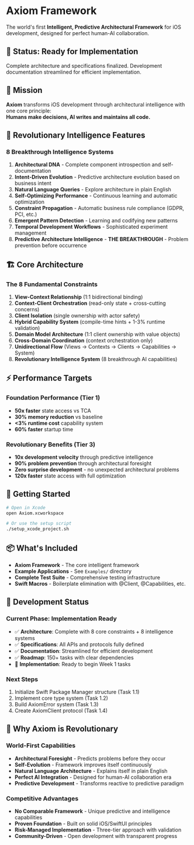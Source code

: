 # Axiom Framework

The world's first **Intelligent, Predictive Architectural Framework** for iOS development, designed for perfect human-AI collaboration.

## 🚀 Status: Ready for Implementation

Complete architecture and specifications finalized. Development documentation streamlined for efficient implementation.

## 🎯 Mission

**Axiom** transforms iOS development through architectural intelligence with one core principle:  
**Humans make decisions, AI writes and maintains all code.**

## 🧠 Revolutionary Intelligence Features

### 8 Breakthrough Intelligence Systems
1. **Architectural DNA** - Complete component introspection and self-documentation
2. **Intent-Driven Evolution** - Predictive architecture evolution based on business intent
3. **Natural Language Queries** - Explore architecture in plain English
4. **Self-Optimizing Performance** - Continuous learning and automatic optimization
5. **Constraint Propagation** - Automatic business rule compliance (GDPR, PCI, etc.)
6. **Emergent Pattern Detection** - Learning and codifying new patterns
7. **Temporal Development Workflows** - Sophisticated experiment management
8. **Predictive Architecture Intelligence** - **THE BREAKTHROUGH** - Problem prevention before occurrence

## 🏗️ Core Architecture

### The 8 Fundamental Constraints
1. **View-Context Relationship** (1:1 bidirectional binding)
2. **Context-Client Orchestration** (read-only state + cross-cutting concerns)
3. **Client Isolation** (single ownership with actor safety)
4. **Hybrid Capability System** (compile-time hints + 1-3% runtime validation)
5. **Domain Model Architecture** (1:1 client ownership with value objects)
6. **Cross-Domain Coordination** (context orchestration only)
7. **Unidirectional Flow** (Views → Contexts → Clients → Capabilities → System)
8. **Revolutionary Intelligence System** (8 breakthrough AI capabilities)

## ⚡ Performance Targets

### Foundation Performance (Tier 1)
- **50x faster** state access vs TCA
- **30% memory reduction** vs baseline
- **<3% runtime cost** capability system
- **60% faster** startup time

### Revolutionary Benefits (Tier 3)
- **10x development velocity** through predictive intelligence
- **90% problem prevention** through architectural foresight
- **Zero surprise development** - no unexpected architectural problems
- **120x faster** state access with full optimization

## 🚀 Getting Started

```bash
# Open in Xcode
open Axiom.xcworkspace

# Or use the setup script
./setup_xcode_project.sh
```

## 📦 What's Included

- **Axiom Framework** - The core intelligent framework
- **Example Applications** - See `Examples/` directory
- **Complete Test Suite** - Comprehensive testing infrastructure
- **Swift Macros** - Boilerplate elimination with @Client, @Capabilities, etc.

## 🔄 Development Status

### Current Phase: Implementation Ready
- ✅ **Architecture**: Complete with 8 core constraints + 8 intelligence systems
- ✅ **Specifications**: All APIs and protocols fully defined
- ✅ **Documentation**: Streamlined for efficient development
- ✅ **Roadmap**: 150+ tasks with clear dependencies
- 🔄 **Implementation**: Ready to begin Week 1 tasks

### Next Steps
1. Initialize Swift Package Manager structure (Task 1.1)
2. Implement core type system (Task 1.2)
3. Build AxiomError system (Task 1.3)
4. Create AxiomClient protocol (Task 1.4)

## 🎯 Why Axiom is Revolutionary

### World-First Capabilities
- **Architectural Foresight** - Predicts problems before they occur
- **Self-Evolution** - Framework improves itself continuously
- **Natural Language Architecture** - Explains itself in plain English
- **Perfect AI Integration** - Designed for human-AI collaboration era
- **Predictive Development** - Transforms reactive to predictive paradigm

### Competitive Advantages
- **No Comparable Framework** - Unique predictive and intelligence capabilities
- **Proven Foundation** - Built on solid iOS/SwiftUI principles
- **Risk-Managed Implementation** - Three-tier approach with validation
- **Community-Driven** - Open development with transparent progress
